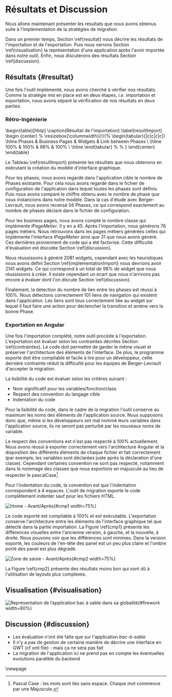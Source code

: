 # Résultats et Discussion

Nous allons maintenant présenter les résultats que nous avons obtenus suite à l'implémentation de la stratégies de migration.

Dans un premier temps, Section \ref{resultat} nous décrire les résultats de l'importation et de l'exportation.
Puis nous verrons Section \ref{visualisation} la représentation d'une application après l'avoir importée dans notre outil.
Enfin, nous discuterons des résultats Section \ref{discussion}.

## Résultats {#resultat}

Une fois l'outil implémenté, nous avons cherché à vérifier nos résultats.
Comme la stratégie mis en place est en deux étapes, _i.e._ importation et exportation,
    nous avons séparé la vérification de nos résultats en deux parties.

### Rétro-Ingénierie

\begin{table}[hbtp]
    \caption{Résultat de l'importation}
    \label{resultImport}
    \begin {center}
  %  \resizebox{\columnwidth}{!}{%
    \begin{tabular}{|c|c|c|c|}
        \hline
         Phases & Business Pages & Widgets & Link between Phases \\
        \hline
        100\% & 100\% & 98\% & 100\% \\
        \hline
    \end{tabular} %
   % }
    \end{center}
\end{table}

Le Tableau \ref{resultImport} présente les résultats que nous obtenons en exécutant la création du modèle d'interface graphique.

Pour les phases, nous avons regardé dans l'application cible le nombre de Phases existante.
Pour cela nous avons regardé dans le fichier de configuration de l'application dans lequel toutes les phases sont définis.
Puis nous avons comparé le chiffre obtenu avec le nombre de phase que nous instancions dans notre modèle.
Dans la cas d'étude avec Berger-Levrault, nous avons recensé 56 Phases, ce qui correspond exactement au nombre de phases déclaré dans le fichier de configuration.

Pour les business pages, nous avons compté le nombre classe qui implémente _IPageMetier_.
Il y en a 45.
Après l'importation, nous générons 76 pages métiers.
Nous retrouvons dans les pages métiers générées celles qui implémente l'interface _IPageMetier_ ainsi que 31 que nous avons généré.
Ces dernières proviennent de code qui a été factorisé.
Cette difficulté d'évaluation est discutée Section \ref{discussion}.

Nous réussissons à généré 2081 widgets, cependant avec les heuristiques nous avons défini Section \ref{implementationImport} nous devrions avoir 2141 widgets.
Ce qui correspond à un total de 98% de widget que nous réussissons à créer.
Il existe cependant un écart que nous n'arrivons pas encore à évaluer dont l'on discute Section \ref{discussion}.

Finalement, la detection du nombre de lien entre les phases est réussi à 100%.
Nous détectons correctement 101 liens de navigation qui existent dans l'application.
Les liens sont tous correctement liée au widget sur lequel il faut faire une action
    pour déclencher la transition et amène vers la bonne Phase.

### Exportation en Angular

Une fois l'importation complété, notre outil procède à l'exportation.
L'exportation est évaluer selon les contraintes décrites Section \ref{contraintes}.
Le code doit permettre de garder le même visuel et préserver l'architecture des éléments de l'interface.
De plus, le programme exporté doit être compilable et facile à lire pour un développeur,
    cette dernière contrainte réduit la difficulté pour les équipes de Berger-Levrault d'accepter la migration.

La lisibilité du code est évaluer selon les critères suivant :

- Nom significatif pour les variables/fonction/class
- Respect des convention du langage cible
- Indentation du code

Pour la lisibilité du code, dans le cadre de la migration l'outil conserve au maximum les noms des éléments de l'application source.
Nous supposons donc que, même si les développeurs ont mal nommé leurs variables dans l'application source, ils ne seront pas perturbé par les nouveaux noms de variable.

Le respect des conventions est n'est pas respecté à 100% actuellement.
Nous avons réussi à exporter correctement vers l'architecture Angular et la disposition des différents éléments de chaque fichier et fait correctement (par exemple, les variables sont déclarées juste après la déclaration d'une classe).
Cependant certaines convention ne sont pas respecté, notamment dans le nommage des classes que nous exportons en majuscule au lieu de respecter le pascalCase[^pascalCase].

[^pascalCase]: Pascal Case : les mots sont liés sans espace. Chaque mot commence par une Majuscule.

Pour l'indentation du code, la convention est que l'indentation correspondent à 4 espaces.
L'outil de migration exporte le code complètement indenter sauf pour les fichiers HTML.

![Home - Avant/Après](figures/cmp1.PNG){#cmp1 width=75%}

Le code exporté est compilable à 100% et est exécutable.
L'exportation conserve l'architecture entre les éléments de l'interface graphique tel que détecté dans la partie importation.
La Figure \ref{cmp1} présente les différences visuelles entre l'ancienne version, à gauche, et la nouvelle, à droite.
Nous pouvons voir que les différences sont minimes.
Dans la version exporté, les couleurs de l'en-tête des panel est un peu plus claire et l'ombre porté des panel est plus dégradé.

![Zone de saisie - Avant/Après](figures/cmp2.PNG){#cmp2 width=75%}

La Figure \ref{cmp2} présente des résultats moins bon qui sont dû à l'utilisation de layouts plus complexes.

## Visualisation {#visualisation}

![Représentation de l’application bac à sable dans sa globalité](figures/firework.png){#firework width=80%}

## Discussion {#discussion}

- Les évaluation n'ont été faîte que sur l'application _bac-à-sable_
- Il n'y a pas de gestion de certaine manière de décrire une interface en GWT (cf xml file) - mais ça ne sera pas fait
- La migration de l'application ici ne prend pas en compte les éventuelles evolutions parallèle du backend

\newpage